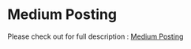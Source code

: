 # Medium Posting

Please check out for full description : [Medium Posting](https://medium.com/@jsuch2362/my-first-kotlin-symbol-processing-tool-for-android-4eb3a2cfd600)